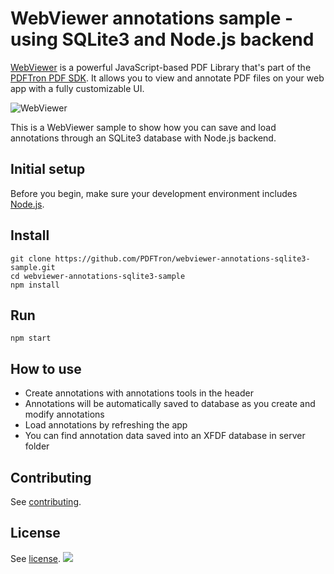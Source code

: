 # WebViewer annotations sample - using SQLite3 and Node.js backend

[WebViewer](https://www.pdftron.com/webviewer) is a powerful JavaScript-based PDF Library that's part of the [PDFTron PDF SDK](https://www.pdftron.com). It allows you to view and annotate PDF files on your web app with a fully customizable UI.

![WebViewer](https://www.pdftron.com/downloads/pl/webviewer-ui.png)

This is a WebViewer sample to show how you can save and load annotations through an SQLite3 database with Node.js backend.

## Initial setup

Before you begin, make sure your development environment includes [Node.js](https://nodejs.org/en/).

## Install

```
git clone https://github.com/PDFTron/webviewer-annotations-sqlite3-sample.git
cd webviewer-annotations-sqlite3-sample
npm install
```

## Run

```
npm start
```

## How to use

- Create annotations with annotations tools in the header
- Annotations will be automatically saved to database as you create and modify annotations
- Load annotations by refreshing the app
- You can find annotation data saved into an XFDF database in server folder

## Contributing

See [contributing](./CONTRIBUTING.md).

## License

See [license](./LICENSE).
![](https://onepixel.pdftron.com/webviewer-annotations-sqlite3-sample)
